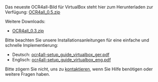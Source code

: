 Das neueste OCR4all-Bild für VirtualBox steht hier zum Herunterladen zur Verfügung: 
[OCR4all_0.5.zip]()

Weitere Downloads: 
- [OCR4all_0.3.zip]()

Bitte beachten Sie unsere Installationsanleitungen für eine einfache
und schnelle Implementierung:
- Deutsch: [ocr4all-setup_guide_virtualbox_ger.pdf]()
- Englisch: [ocr4all-setup_guide_virtualbox_eng.pdf]()

Bitte zögern Sie nicht, uns zu [kontaktieren](mailto:ocr4all@uni-wuerzburg.de?subject=ocr4all%20Kontakt),
wenn Sie Hilfe benötigen oder weitere Fragen haben.

